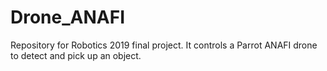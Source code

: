 # Drone_ANAFI
Repository for Robotics 2019 final project. It controls a Parrot ANAFI drone to detect and pick up an object.
